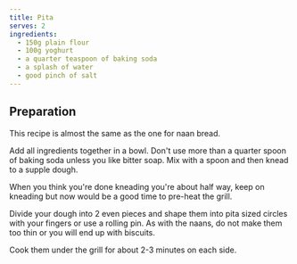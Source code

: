 ```yaml
---
title: Pita
serves: 2
ingredients:
  - 150g plain flour
  - 100g yoghurt
  - a quarter teaspoon of baking soda
  - a splash of water
  - good pinch of salt
---
```


## Preparation

This recipe is almost the same as the one for naan bread.

Add all ingredients together in a bowl. Don't use more than a quarter spoon of
baking soda unless you like bitter soap. Mix with a spoon and then knead to a
supple dough.

When you think you're done kneading you're about half way, keep on kneading but
now would be a good time to pre-heat the grill.

Divide your dough into 2 even pieces and shape them into pita sized circles with
your fingers or use a rolling pin. As with the naans, do not make them too thin
or you will end up with biscuits.

Cook them under the grill for about 2-3 minutes on each side.
